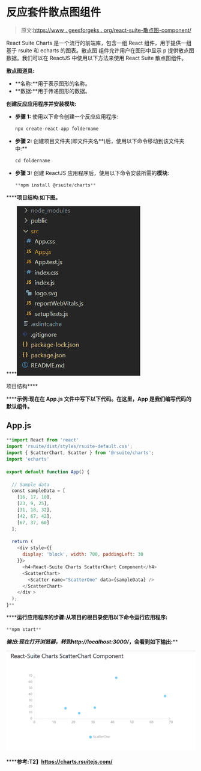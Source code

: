 # 反应套件散点图组件

> 原文:[https://www . geesforgeks . org/react-suite-散点图-component/](https://www.geeksforgeeks.org/react-suite-scatterchart-component/)

React Suite Charts 是一个流行的前端库，包含一组 React 组件，用于提供一组基于 rsuite 和 echarts 的图表。散点图  组件允许用户在图形中显示 p 提供散点图数据。我们可以在 ReactJS 中使用以下方法来使用 React Suite 散点图组件。

**散点图道具:**

*   **名称:**用于表示图形的名称。
*   **数据:**用于传递图形的数据。

**创建反应应用程序并安装模块:**

*   **步骤 1:** 使用以下命令创建一个反应应用程序:

    ```jsx
    npx create-react-app foldername
    ```

*   **步骤 2:** 创建项目文件夹(即文件夹名**)后，使用以下命令移动到该文件夹中:**

    ```jsx
    cd foldername
    ```

*   **步骤 3:** 创建 ReactJS 应用程序后，使用以下命令安装所需的****模块:****

    ```jsx
    **npm install @rsuite/charts**
    ```

******项目结构:**如下图。****

****![](img/f04ae0d8b722a9fff0bd9bd138b29c23.png)

项目结构**** 

******示例:**现在在 **App.js** 文件中写下以下代码。在这里，App 是我们编写代码的默认组件。****

## ****App.js****

```jsx
**import React from 'react'
import 'rsuite/dist/styles/rsuite-default.css';
import { ScatterChart, Scatter } from '@rsuite/charts';
import 'echarts'

export default function App() {

  // Sample data
  const sampleData = [
    [16, 17, 10],
    [23, 9, 25],
    [31, 18, 32],
    [42, 67, 42],
    [67, 37, 60]
  ];

  return (
    <div style={{
      display: 'block', width: 700, paddingLeft: 30
    }}>
      <h4>React-Suite Charts ScatterChart Component</h4>
      <ScatterChart>
        <Scatter name="ScatterOne" data={sampleData} />
      </ScatterChart>
    </div >
  );
}**
```

******运行应用程序的步骤:**从项目的根目录使用以下命令运行应用程序:****

```jsx
**npm start**
```

******输出:**现在打开浏览器，转到***http://localhost:3000/***，会看到如下输出:****

****![](img/50f502431508cf829494451e6d150fd2.png)****

******参考:**T2】https://charts.rsuitejs.com/****